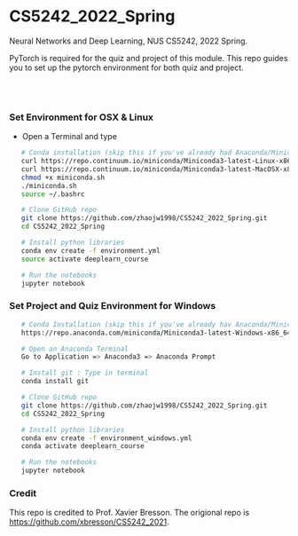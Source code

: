 # CS5242_2022_Spring
Neural Networks and Deep Learning, NUS CS5242, 2022 Spring. 

PyTorch is required for the quiz and project of this module. This repo guides you to set up the pytorch environment for both quiz and project.


<br><br>

### Set Environment for OSX & Linux

* Open a Terminal and type


```sh
   # Conda installation (skip this if you've already had Anaconda/Miniconda installed)
   curl https://repo.continuum.io/miniconda/Miniconda3-latest-Linux-x86_64.sh -o miniconda.sh -J -L -k # Linux
   curl https://repo.continuum.io/miniconda/Miniconda3-latest-MacOSX-x86_64.sh -o miniconda.sh -J -L -k # OSX
   chmod +x miniconda.sh
   ./miniconda.sh
   source ~/.bashrc

   # Clone GitHub repo
   git clone https://github.com/zhaojw1998/CS5242_2022_Spring.git
   cd CS5242_2022_Spring

   # Install python libraries
   conda env create -f environment.yml
   source activate deeplearn_course

   # Run the notebooks
   jupyter notebook
   ```




### Set Project and Quiz Environment for Windows 

```sh
   # Conda Installation (skip this if you've already hav Anaconda/Miniconda installed)
   https://repo.anaconda.com/miniconda/Miniconda3-latest-Windows-x86_64.exe

   # Open an Anaconda Terminal 
   Go to Application => Anaconda3 => Anaconda Prompt 

   # Install git : Type in terminal
   conda install git 

   # Clone GitHub repo
   git clone https://github.com/zhaojw1998/CS5242_2022_Spring.git
   cd CS5242_2022_Spring

   # Install python libraries
   conda env create -f environment_windows.yml
   conda activate deeplearn_course

   # Run the notebooks
   jupyter notebook
   ```


### Credit
This repo is credited to Prof. Xavier Bresson. The origional repo is https://github.com/xbresson/CS5242_2021.


<br><br><br><br><br><br>